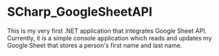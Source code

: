 # SCharp_GoogleSheetAPI

<p>This is my very first .NET application that integrates Google Sheet API. <br>
Currently, it is a simple console application which reads and updates my Google Sheet that stores a person's first name and last name. <br>
</p>
